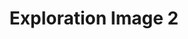 ---
title: Exploration Image 2
image_url: http://placehold.it/350x150
image_link: http://elderscrollsonline.com
image_caption: Caption 2
---